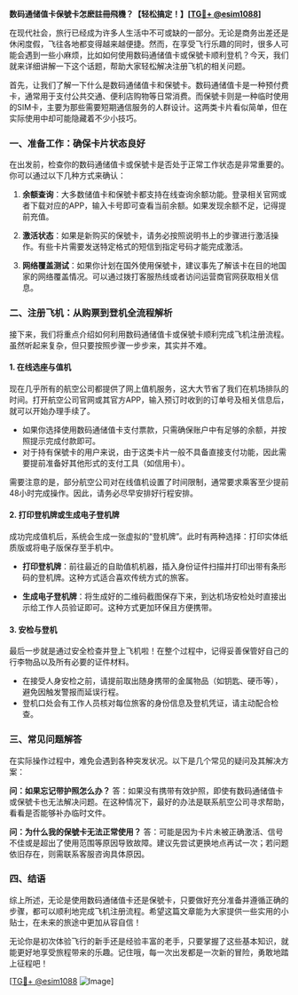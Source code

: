 **数码通储值卡保號卡怎麽註冊飛機？【轻松搞定！】[[TG💪+ @esim1088](https://t.me/s/esim1088)]**

在现代社会，旅行已经成为许多人生活中不可或缺的一部分。无论是商务出差还是休闲度假，飞往各地都变得越来越便捷。然而，在享受飞行乐趣的同时，很多人可能会遇到一些小麻烦，比如如何使用数码通储值卡或保號卡顺利登机？今天，我们就来详细讲解一下这个话题，帮助大家轻松解决注册飞机的相关问题。

首先，让我们了解一下什么是数码通储值卡和保號卡。数码通储值卡是一种预付费卡，通常用于支付公共交通、便利店购物等日常消费。而保號卡则是一种临时使用的SIM卡，主要为那些需要短期通信服务的人群设计。这两类卡片看似简单，但在实际使用中却可能隐藏着不少小技巧。

### **一、准备工作：确保卡片状态良好**

在出发前，检查你的数码通储值卡或保號卡是否处于正常工作状态是非常重要的。你可以通过以下几种方式来确认：

1. **余额查询**：大多数储值卡和保號卡都支持在线查询余额功能。登录相关官网或者下载对应的APP，输入卡号即可查看当前余额。如果发现余额不足，记得提前充值。
   
2. **激活状态**：如果是新购买的保號卡，请务必按照说明书上的步骤进行激活操作。有些卡片需要发送特定格式的短信到指定号码才能完成激活。

3. **网络覆盖测试**：如果你计划在国外使用保號卡，建议事先了解该卡在目的地国家的网络覆盖情况。可以通过拨打客服热线或者访问运营商官网获取相关信息。

### **二、注册飞机：从购票到登机全流程解析**

接下来，我们将重点介绍如何利用数码通储值卡或保號卡顺利完成飞机注册流程。虽然听起来复杂，但只要按照步骤一步步来，其实并不难。

#### **1. 在线选座与值机**

现在几乎所有的航空公司都提供了网上值机服务，这大大节省了我们在机场排队的时间。打开航空公司官网或其官方APP，输入预订时收到的订单号及相关信息后，就可以开始办理手续了。

- 如果你选择使用数码通储值卡支付票款，只需确保账户中有足够的余额，并按照提示完成付款即可。
- 对于持有保號卡的用户来说，由于这类卡片一般不具备直接支付功能，因此需要提前准备好其他形式的支付工具（如信用卡）。

需要注意的是，部分航空公司对在线值机设置了时间限制，通常要求乘客至少提前48小时完成操作。因此，请务必尽早安排好行程安排。

#### **2. 打印登机牌或生成电子登机牌**

成功完成值机后，系统会生成一张虚拟的“登机牌”。此时有两种选择：打印实体纸质版或将电子版保存至手机中。

- **打印登机牌**：前往最近的自助值机机器，插入身份证件扫描并打印出带有条形码的登机牌。这种方式适合喜欢传统方式的旅客。
  
- **生成电子登机牌**：将生成好的二维码截图保存下来，到达机场安检处时直接出示给工作人员验证即可。这种方式更加环保且方便携带。

#### **3. 安检与登机**

最后一步就是通过安全检查并登上飞机啦！在整个过程中，记得妥善保管好自己的行李物品以及所有必要的证件材料。

- 在接受人身安检之前，请提前取出随身携带的金属物品（如钥匙、硬币等），避免因触发警报而延误行程。
- 登机口处会有工作人员核对每位旅客的身份信息及登机凭证，请主动配合检查。

### **三、常见问题解答**

在实际操作过程中，难免会遇到各种突发状况。以下是几个常见的疑问及其解决方案：

**问：如果忘记带护照怎么办？**
答：如果没有携带有效护照，即使有数码通储值卡或保號卡也无法解决问题。在这种情况下，最好的办法是联系航空公司寻求帮助，看看是否能够补办临时文件。

**问：为什么我的保號卡无法正常使用？**
答：可能是因为卡片未被正确激活、信号不佳或是超出了使用范围等原因导致故障。建议先尝试更换地点再试一次；若问题依旧存在，则需联系客服咨询具体原因。

### **四、结语**

综上所述，无论是使用数码通储值卡还是保號卡，只要做好充分准备并遵循正确的步骤，都可以顺利地完成飞机注册流程。希望这篇文章能为大家提供一些实用的小贴士，在未来的旅途中更加从容自信！

无论你是初次体验飞行的新手还是经验丰富的老手，只要掌握了这些基本知识，就能更好地享受旅程带来的乐趣。记住哦，每一次出发都是一次新的冒险，勇敢地踏上征程吧！

[[TG💪+ @esim1088](https://t.me/s/esim1088) ![Image](https://i.postimg.cc/4NQfJmqS/Snipaste-2025-05-13-00-14-12.png)]